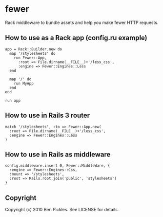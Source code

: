# fewer

Rack middleware to bundle assets and help you make fewer HTTP requests.

## How to use as a Rack app (config.ru example)

    app = Rack::Builder.new do
      map '/stylesheets' do
        run Fewer::App, 
          :root => File.dirname(__FILE__)+'/less_css', 
          :engine => Fewer::Engines::Less
      end
      
      map '/' do
        run MyApp
      end
    end
    
    run app

## How to use in Rails 3 router

    match '/stylesheets', :to => Fewer::App.new(
      :root => File.dirname(__FILE__)+'/less_css', 
      :engine => Fewer::Engines::Less
    )
        
## How to use in Rails as middleware

    config.middleware.insert 0, Fewer::MiddleWare, {
      :engine => Fewer::Engines::Css,
      :mount => '/stylesheets',
      :root => Rails.root.join('public', 'stylesheets')
    }

## Copyright

Copyright (c) 2010 Ben Pickles. See LICENSE for details.
